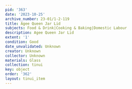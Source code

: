```yaml
---
pid: '363'
date: '2023-10-25'
archive_number: 23-01/1-2-119
title: Agee Queen Jar Lid
subjects: Food & Drink|Cooking & Baking|Domestic Labour
description: Agee Queen Jar Lid
extent: '1'
condition: Good
date_unvalidated: Unknown
creator: Unknown
collector: Unknown
materials: Glass
collection: tinui
key: object
order: '362'
layout: tinui_item
---
```

